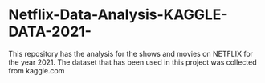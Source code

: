 # Netflix-Data-Analysis-KAGGLE-DATA-2021-
This repository has the analysis for the shows and movies on NETFLIX for the year 2021. The dataset that has been used in this project was collected from kaggle.com
